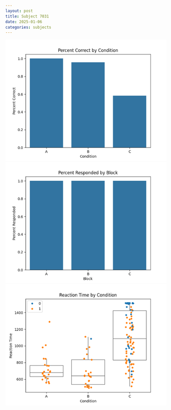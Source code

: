 ```yaml
---
layout: post
title: Subject 7031
date: 2025-01-06
categories: subjects
---
```


![](data/7031/run-19/7031_ATS_percent_correct.png)
![](data/7031/run-19/7031_ATS_percent_responded.png)
![](data/7031/run-19/7031_ATS_rt.png)
